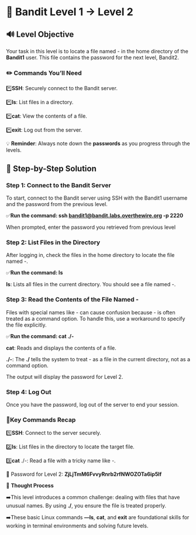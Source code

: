 # 🎲 Bandit Level 1 → Level 2



## 🔊 Level Objective
Your task in this level is to locate a file named - in the home directory of the **Bandit1** user. This file contains the password for the next level, Bandit2.



### ✏️ Commands You’ll Need

:asterisk:**SSH**: Securely connect to the Bandit server.

:asterisk:**ls**: List files in a directory.

:asterisk:**cat**: View the contents of a file.

:asterisk:**exit**: Log out from the server.



💡 **Reminder**: Always note down the **passwords** as you progress through the levels.




## 📃 Step-by-Step Solution


### Step 1: Connect to the Bandit Server

To start, connect to the Bandit server using SSH with the Bandit1 username and the password from the previous level.

:white_check_mark:**Run the command: ssh bandit1@bandit.labs.overthewire.org -p 2220**


When prompted, enter the password you retrieved from previous level



### Step 2: List Files in the Directory


After logging in, check the files in the home directory to locate the file named -.

:white_check_mark:**Run the command: ls**


**ls**: Lists all files in the current directory. You should see a file named -.



### Step 3: Read the Contents of the File Named -


Files with special names like - can cause confusion because - is often treated as a command option. To handle this, use a workaround to specify the file explicitly.

:white_check_mark:**Run the command: cat ./-**


**cat**: Reads and displays the contents of a file.

**./-**: The **./** tells the system to treat - as a file in the current directory, not as a command option.

The output will display the password for Level 2.





### Step 4: Log Out

Once you have the password, log out of the server to end your session.



### :round_pushpin:Key Commands Recap

:one:**SSH**: Connect to the server securely.

:two:**ls**: List files in the directory to locate the target file.

:three:**cat** ./-: Read a file with a tricky name like -.

🔑 Password for Level 2: **ZjLjTmM6FvvyRnrb2rfNWOZOTa6ip5If**




🔎 **Thought Process**

:arrow_right:This level introduces a common challenge: dealing with files that have unusual names. By using **./**, you ensure the file is treated properly.


:arrow_right:These basic Linux commands **—ls**, **cat**, and **exit** are foundational skills for working in terminal environments and solving future levels.







